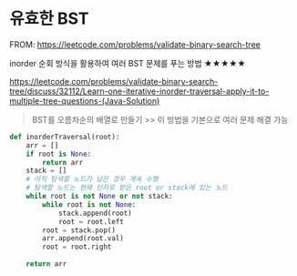# 유효한 BST

FROM: https://leetcode.com/problems/validate-binary-search-tree



inorder 순회 방식을 활용하여 여러 BST 문제를 푸는 방법 ★★★★★

https://leetcode.com/problems/validate-binary-search-tree/discuss/32112/Learn-one-iterative-inorder-traversal-apply-it-to-multiple-tree-questions-(Java-Solution)

> BST를 오름차순의 배열로 만들기 >> 이 방법을 기본으로 여러 문제 해결 가능

```python
def inorderTraversal(root):
    arr = []
    if root is None:
        return arr
    stack = []
    # 아직 탐색할 노드가 남은 경우 계속 수행
    # 탐색할 노드는 현재 인자로 받은 root or stack에 있는 노드
    while root is not None or not stack:
        while root is not None:
            stack.append(root)
            root = root.left
        root = stack.pop()
        arr.append(root.val)
        root = root.right
        
    return arr
```



